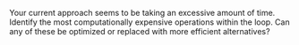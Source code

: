 Your current approach seems to be taking an excessive amount of time. Identify the most computationally expensive operations within the loop. Can any of these be optimized or replaced with more efficient alternatives?